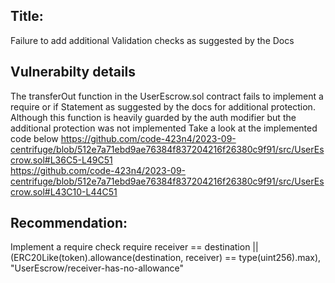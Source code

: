 ## Title:
Failure to add additional Validation checks as suggested by the Docs

## Vulnerabilty details
 The  transferOut function in the UserEscrow.sol contract fails to implement a require or if Statement as suggested by the docs for additional protection. Although this function is heavily guarded by the auth modifier but the additional protection was not implemented
Take a look at the implemented code below 
 https://github.com/code-423n4/2023-09-centrifuge/blob/512e7a71ebd9ae76384f837204216f26380c9f91/src/UserEscrow.sol#L36C5-L49C51  
https://github.com/code-423n4/2023-09-centrifuge/blob/512e7a71ebd9ae76384f837204216f26380c9f91/src/UserEscrow.sol#L43C10-L44C51

## Recommendation:
Implement a require check
  require receiver == destination || (ERC20Like(token).allowance(destination, receiver) == type(uint256).max),
            "UserEscrow/receiver-has-no-allowance"